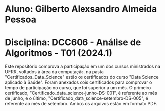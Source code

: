 # Aluno: Gilberto Alexsandro Almeida Pessoa
# Disciplina: DCC606 - Análise de Algoritmos  - T01 (2024.1)

Este repositório comprova a participação em um dos cursos ministrados na UFRR, voltados à área da computação. na pasta "Certificados_Data_Science" estão os certificados do curso "Data Science aplicado à Saúde". Foram anexados dois certificados para comprovar o tempo de participação no curso, que foi superior a um mês. O primeiro certificado, "Certificado_data_science-junho-DS-001", é referente ao mês de junho, e o último, "Certificado_data_science-setembro-DS-005", é referente ao mês de setembro. Ambos os arquivos estão em formato PDF.
